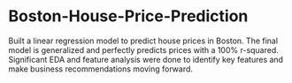 # Boston-House-Price-Prediction
Built a linear regression model to predict house prices in Boston. The final model is generalized and perfectly predicts prices with a 100% r-squared. Significant EDA and feature analysis were done to identify key features and make business recommendations moving forward.
